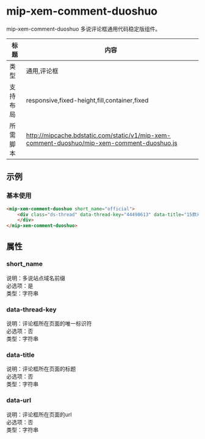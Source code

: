# mip-xem-comment-duoshuo

mip-xem-comment-duoshuo 多说评论框通用代码稳定版组件。

标题|内容
----|----
类型|通用,评论框
支持布局|responsive,fixed-height,fill,container,fixed
所需脚本|http://mipcache.bdstatic.com/static/v1/mip-xem-comment-duoshuo/mip-xem-comment-duoshuo.js

## 示例

### 基本使用
```html
<mip-xem-comment-duoshuo short_name="official">
    <div class="ds-thread" data-thread-key="44498613" data-title="15款未来电子产品礼物" data-url="http://tech.ifeng.com/a/20161123/44498613_0.shtml">
	</div>
</mip-xem-comment-duoshuo>
```

## 属性

### short_name

说明：多说站点域名前缀  
必选项：是  
类型：字符串   

### data-thread-key

说明：评论框所在页面的唯一标识符  
必选项：否  
类型：字符串  

### data-title

说明：评论框所在页面的标题  
必选项：否  
类型：字符串  

### data-url

说明：评论框所在页面的url  
必选项：否  
类型：字符串  
